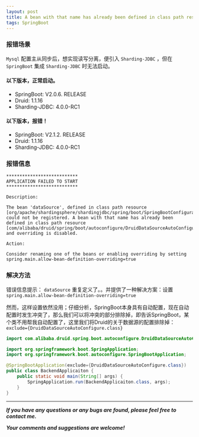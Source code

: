 ```yaml
---
layout: post
title: A bean with that name has already been defined in class path resource [com/alibaba/druid/spring/boot/autoconfigure/DruidDataSourceAutoConfigure.class]
tags: SpringBoot
---
```


### 报错场景

`Mysql` 配置主从同步后，想实现读写分离，便引入 `Sharding-JDBC` ，但在 `SpringBoot` 集成 `Sharding-JDBC` 时无法启动。

#### 以下版本，正常启动。

- SpringBoot: V2.0.6. RELEASE
- Druid: 1.1.16
- Sharding-JDBC: 4.0.0-RC1

#### 以下版本，报错！

- SpringBoot: V2.1.2. RELEASE
- Druid: 1.1.16
- Sharding-JDBC: 4.0.0-RC1

### 报错信息

    ***************************
    APPLICATION FAILED TO START
    ***************************

    Description:

    The bean 'dataSource', defined in class path resource [org/apache/shardingsphere/shardingjdbc/spring/boot/SpringBootConfiguration.class], could not be registered. A bean with that name has already been defined in class path resource [com/alibaba/druid/spring/boot/autoconfigure/DruidDataSourceAutoConfigure.class] and overriding is disabled.

    Action:

    Consider renaming one of the beans or enabling overriding by setting spring.main.allow-bean-definition-overriding=true

### 解决方法

错误信息提示： `dataSource` 重复定义了。。并提供了一种解决方案：设置 `spring.main.allow-bean-definition-overriding=true` 

然而，这样设置依然没用；仔细分析，SpringBoot本身具有自动配置，现在自动配置时发生冲突了，那么我们可以将冲突的部分排除掉，即告诉SpringBoot，某个类不用帮我自动配置了，这里我们将Druid的关于数据源的配置排除掉： `exclude={DruidDataSourceAutoConfigure.class}` 

``` java
import com.alibaba.druid.spring.boot.autoconfigure.DruidDataSourceAutoConfigure;

import org.springframework.boot.SpringApplication;
import org.springframework.boot.autoconfigure.SpringBootApplication;

@SpringBootApplication(exclude={DruidDataSourceAutoConfigure.class})
public class BackendApplicaiton {
	public static void main(String[] args) {
		SpringApplication.run(BackendApplicaiton.class, args);
	}
}
```

---

**_If you have any questions or any bugs are found, please feel free to contact me._**

**_Your comments and suggestions are welcome!_**

